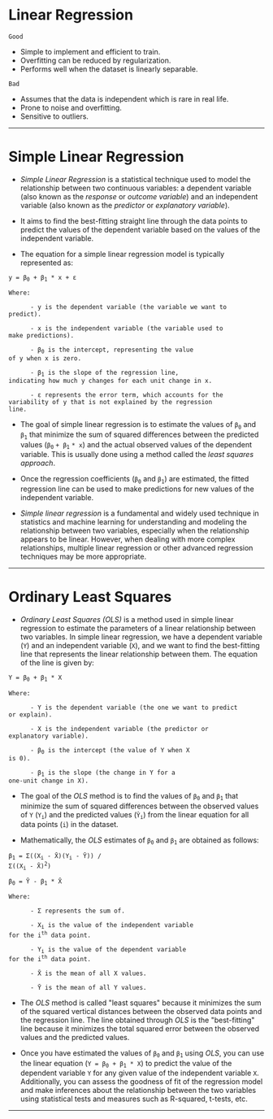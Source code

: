 # Linear Regression

<code>Good</code>

- Simple to implement and efficient to train.
- Overfitting can be reduced by regularization.
- Performs well when the dataset is linearly separable.

<code>Bad</code>

- Assumes that the data is independent which is rare in real life.
- Prone to noise and overfitting.
- Sensitive to outliers.
<hr>

# Simple Linear Regression
* *Simple Linear Regression* is a statistical technique used to model the relationship between two continuous variables: a dependent variable (also known as the *response* or *outcome variable*) and an independent variable (also known as the *predictor* or *explanatory variable*).

* It aims to find the best-fitting straight line through the data points to predict the values of the dependent variable based on the values of the independent variable.

* The equation for a simple linear regression model is typically represented as:

<code>y = β<sub>0</sub> + β<sub>1</sub> * x + ε</code>

<code>Where:</code>

<code>&emsp;&emsp;&emsp;&emsp;&emsp;&emsp;- y is the dependent variable (the variable we want to predict).</code>

<code>&emsp;&emsp;&emsp;&emsp;&emsp;&emsp;- x is the independent variable (the variable used to make predictions).</code>

<code>&emsp;&emsp;&emsp;&emsp;&emsp;&emsp;- β<sub>0</sub> is the intercept, representing the value of y when x is zero.</code>

<code>&emsp;&emsp;&emsp;&emsp;&emsp;&emsp;- β<sub>1</sub> is the slope of the regression line, indicating how much y changes for each unit change in x.</code>

<code>&emsp;&emsp;&emsp;&emsp;&emsp;&emsp;- ε represents the error term, which accounts for the variability of y that is not explained by the regression line.</code>

* The goal of simple linear regression is to estimate the values of `β`<sub>`0`</sub> and `β`<sub>`1`</sub> that minimize the sum of squared differences between the predicted values (`β`<sub>`0`</sub> `+ β`<sub>`1`</sub> `* x`) and the actual observed values of the dependent variable. This is usually done using a method called the *least squares approach*.

* Once the regression coefficients (`β`<sub>`0`</sub> and `β`<sub>`1`</sub>) are estimated, the fitted regression line can be used to make predictions for new values of the independent variable.

* *Simple linear regression* is a fundamental and widely used technique in statistics and machine learning for understanding and modeling the relationship between two variables, especially when the relationship appears to be linear. However, when dealing with more complex relationships, multiple linear regression or other advanced regression techniques may be more appropriate.
<hr>

# Ordinary Least Squares
* *Ordinary Least Squares (OLS)* is a method used in simple linear regression to estimate the parameters of a linear relationship between two variables. In simple linear regression, we have a dependent variable (`Y`) and an independent variable (`X`), and we want to find the best-fitting line that represents the linear relationship between them. The equation of the line is given by:

<code>Y = β<sub>0</sub> + β<sub>1</sub> * X</code>

<code>Where:</code>

<code>&emsp;&emsp;&emsp;&emsp;&emsp;&emsp;- Y is the dependent variable (the one we want to predict or explain).</code>

<code>&emsp;&emsp;&emsp;&emsp;&emsp;&emsp;- X is the independent variable (the predictor or explanatory variable).</code>

<code>&emsp;&emsp;&emsp;&emsp;&emsp;&emsp;- β<sub>0</sub> is the intercept (the value of Y when X is 0).</code>

<code>&emsp;&emsp;&emsp;&emsp;&emsp;&emsp;- β<sub>1</sub> is the slope (the change in Y for a one-unit change in X).</code>

* The goal of the *OLS* method is to find the values of <code>β<sub>0</sub></code> and <code>β<sub>1</sub></code> that minimize the sum of squared differences between the observed values of `Y` (<code>Y<sub>i</sub></code>) and the predicted values (<code>Ŷ<sub>i</sub></code>) from the linear equation for all data points (`i`) in the dataset.

* Mathematically, the *OLS* estimates of <code>β<sub>0</sub></code> and <code>β<sub>1</sub></code> are obtained as follows:

<code>β<sub>1</sub> = Σ((X<sub>i</sub> - X̄)(Y<sub>i</sub> - Ȳ)) / Σ((X<sub>i</sub> - X̄)<sup>2</sup>)</code>

<code>β<sub>0</sub> = Ȳ - β<sub>1</sub> * X̄</code>

<code>Where:</code>

<code>&emsp;&emsp;&emsp;&emsp;&emsp;&emsp;- Σ represents the sum of.</code>

<code>&emsp;&emsp;&emsp;&emsp;&emsp;&emsp;- X<sub>i</sub> is the value of the independent variable for the i<sup>th</sup> data point.</code>

<code>&emsp;&emsp;&emsp;&emsp;&emsp;&emsp;- Y<sub>i</sub> is the value of the dependent variable for the i<sup>th</sup> data point.</code>

<code>&emsp;&emsp;&emsp;&emsp;&emsp;&emsp;- X̄ is the mean of all X values.</code>

<code>&emsp;&emsp;&emsp;&emsp;&emsp;&emsp;- Ȳ is the mean of all Y values.</code>

* The *OLS* method is called "least squares" because it minimizes the sum of the squared vertical distances between the observed data points and the regression line. The line obtained through *OLS* is the "best-fitting" line because it minimizes the total squared error between the observed values and the predicted values.

* Once you have estimated the values of <code>β<sub>0</sub></code> and <code>β<sub>1</sub></code> using *OLS*, you can use the linear equation (<code>Y = β<sub>0</sub> + β<sub>1</sub> * X</code>) to predict the value of the dependent variable `Y` for any given value of the independent variable `X`. Additionally, you can assess the goodness of fit of the regression model and make inferences about the relationship between the two variables using statistical tests and measures such as R-squared, t-tests, etc.
<hr>
